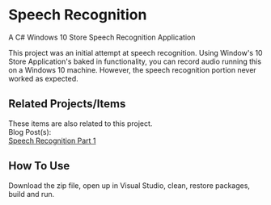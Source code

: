 # Speech Recognition
A C# Windows 10 Store Speech Recognition Application

This project was an initial attempt at speech recognition.  Using Window's 10 Store Application's baked in functionality, you can record audio running this on a Windows 10 machine.  However, the speech recognition portion never worked as expected.

## Related Projects/Items

These items are also related to this project. 
<br/>
Blog Post(s):
<br/>
<a href="https://erichelin.wordpress.com/2016/10/30/speech-recognition-part-1/">Speech Recognition Part 1</a>

## How To Use
Download the zip file, open up in Visual Studio, clean, restore packages, build and run.
